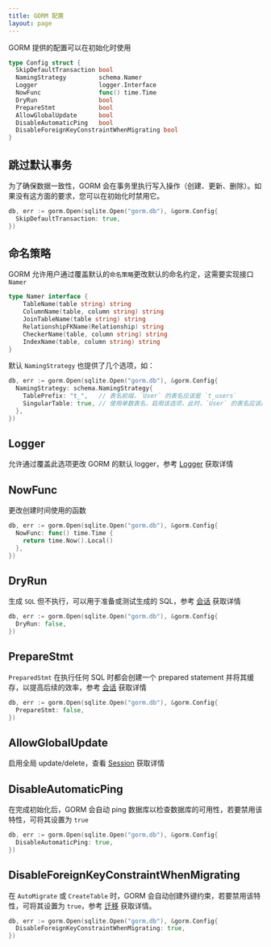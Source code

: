 ```yaml
---
title: GORM 配置
layout: page
---
```


GORM 提供的配置可以在初始化时使用

```go
type Config struct {
  SkipDefaultTransaction bool
  NamingStrategy         schema.Namer
  Logger                 logger.Interface
  NowFunc                func() time.Time
  DryRun                 bool
  PrepareStmt            bool
  AllowGlobalUpdate      bool
  DisableAutomaticPing   bool
  DisableForeignKeyConstraintWhenMigrating bool
}
```

## 跳过默认事务

为了确保数据一致性，GORM 会在事务里执行写入操作（创建、更新、删除）。如果没有这方面的要求，您可以在初始化时禁用它。

```go
db, err := gorm.Open(sqlite.Open("gorm.db"), &gorm.Config{
  SkipDefaultTransaction: true,
})
```

## <span id="naming_strategy">命名策略</span>

GORM 允许用户通过覆盖默认的`命名策略`更改默认的命名约定，这需要实现接口 `Namer`

```go
type Namer interface {
    TableName(table string) string
    ColumnName(table, column string) string
    JoinTableName(table string) string
    RelationshipFKName(Relationship) string
    CheckerName(table, column string) string
    IndexName(table, column string) string
}
```

默认 `NamingStrategy` 也提供了几个选项，如：

```go
db, err := gorm.Open(sqlite.Open("gorm.db"), &gorm.Config{
  NamingStrategy: schema.NamingStrategy{
    TablePrefix: "t_",   // 表名前缀，`User` 的表名应该是 `t_users`
    SingularTable: true, // 使用单数表名，启用该选项，此时，`User` 的表名应该是 `t_user`
  },
})
```

## Logger

允许通过覆盖此选项更改 GORM 的默认 logger，参考 [Logger](logger.html) 获取详情

## <span id="now_func">NowFunc</span>

更改创建时间使用的函数

```go
db, err := gorm.Open(sqlite.Open("gorm.db"), &gorm.Config{
  NowFunc: func() time.Time {
    return time.Now().Local()
  },
})
```

## DryRun

生成 `SQL` 但不执行，可以用于准备或测试生成的 SQL，参考 [会话](session.html) 获取详情

```go
db, err := gorm.Open(sqlite.Open("gorm.db"), &gorm.Config{
  DryRun: false,
})
```

## PrepareStmt

`PreparedStmt` 在执行任何 SQL 时都会创建一个 prepared statement 并将其缓存，以提高后续的效率，参考 [会话](session.html) 获取详情

```go
db, err := gorm.Open(sqlite.Open("gorm.db"), &gorm.Config{
  PrepareStmt: false,
})
```

## AllowGlobalUpdate

启用全局 update/delete，查看 [Session](session.html) 获取详情

## DisableAutomaticPing

在完成初始化后，GORM 会自动 ping 数据库以检查数据库的可用性，若要禁用该特性，可将其设置为 `true`

```go
db, err := gorm.Open(sqlite.Open("gorm.db"), &gorm.Config{
  DisableAutomaticPing: true,
})
```

## DisableForeignKeyConstraintWhenMigrating

在 `AutoMigrate` 或 `CreateTable` 时，GORM 会自动创建外键约束，若要禁用该特性，可将其设置为 `true`，参考 [迁移](migration.html) 获取详情。

```go
db, err := gorm.Open(sqlite.Open("gorm.db"), &gorm.Config{
  DisableForeignKeyConstraintWhenMigrating: true,
})
```
